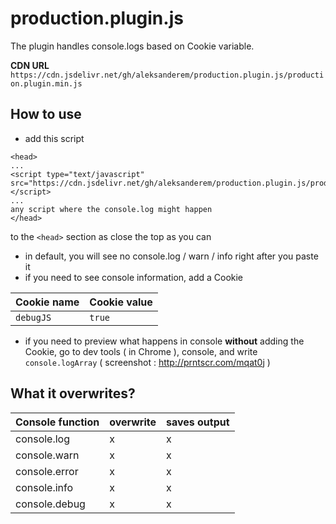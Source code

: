 # production.plugin.js
The plugin handles console.logs based on Cookie variable. 

**CDN URL**
`https://cdn.jsdelivr.net/gh/aleksanderem/production.plugin.js/production.plugin.min.js`

## How to use

 - add this script 
 
 ```
 <head>
 ...
 <script type="text/javascript" src="https://cdn.jsdelivr.net/gh/aleksanderem/production.plugin.js/production.plugin.min.js"></script>
 ...
 any script where the console.log might happen
 </head>
 ``` 
  
  to the `<head>` section as close the top as you can
 - in default, you will see no console.log / warn / info right after you paste it
 - if you need to see console information, add a Cookie 
 
| Cookie name  | Cookie value |
| ------------- | ------------- |
| `debugJS`  | `true`  |

 - if you need to preview what happens in console **without** adding the Cookie, go to dev tools ( in Chrome ), console, and write `console.logArray` ( screenshot : http://prntscr.com/mqat0j )


## What it overwrites?

| Console function | overwrite | saves output |
| ---------------- | --------- | ------------ |
| console.log      | x         | x            |
| console.warn     | x         | x            |
| console.error    | x         | x            |
| console.info     | x         | x            |
| console.debug    | x         | x            |
